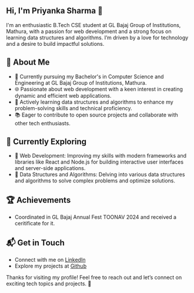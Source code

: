 ##  Hi, I'm Priyanka Sharma 👋

I'm an enthusiastic B.Tech CSE student at GL Bajaj Group of Institutions, Mathura, with a passion for web development and a strong focus on learning data structures and algorithms. I’m driven by a love for technology and a desire to build impactful solutions.<br>

##  🚀 About Me
-   🔭 Currently pursuing my Bachelor's in Computer Science and Engineering at GL Bajaj Group of Institutions, Mathura.<br>
-   🌐 Passionate about web development with a keen interest in creating dynamic and efficient web applications.<br>
-   🧠 Actively learning data structures and algorithms to enhance my problem-solving skills and technical proficiency.<br>
-   📚 Eager to contribute to open source projects and collaborate with other tech enthusiasts.<br>

##  🌱 Currently Exploring
-   🚀 Web Development: Improving my skills with modern frameworks and libraries like React and Node.js for building interactive user interfaces and server-side applications.<br>
-   🧩 Data Structures and Algorithms: Delving into various data structures and algorithms to solve complex problems and optimize solutions.<br>
  
##  🏆 Achievements
-   Coordinated in GL Bajaj Annual Fest TOONAV 2024 and received a ceritificate for it.<br>

##  📬 Get in Touch
-   Connect with me on [LinkedIn](https://www.linkedin.com/in/shivam-awasthi-b606872a7?utm_source=share&utm_campaign=share_via&utm_content=profile&utm_medium=android_app)
-   Explore my projects at [Github](https://github.com/shivamawasthi7)

Thanks for visiting my profile! Feel free to reach out and let’s connect on exciting tech topics and projects. 🚀
